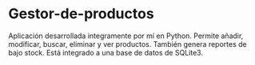 # Gestor-de-productos
Aplicación desarrollada integramente por mí en Python. Permite añadir, modificar, buscar, eliminar y ver productos. También genera reportes de bajo stock. Está integrado a una base de datos de SQLite3.
